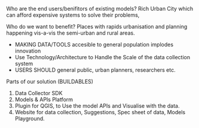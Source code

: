 Who are the end users/benifitors of existing models?
Rich Urban City which can afford expensive systems to solve their problems,


Who do we want to benefit?
Places with rapids urbanisation and planning happening vis-a-vis the semi-urban and rural areas.



- MAKING DATA/TOOLS accesible to general population implodes innovation	
- Use Technology/Architecture to Handle the Scale of the data collection system
- USERS SHOULD general public, urban planners, researchers etc.


Parts of our solution (BUILDABLES)

1. Data Collector SDK
2. Models & APIs Platform
3. Plugin for QGIS, to Use the model APIs and Visualise with the data.
4. Website for data collection, Suggestions, Spec sheet of data, Models Playground.

